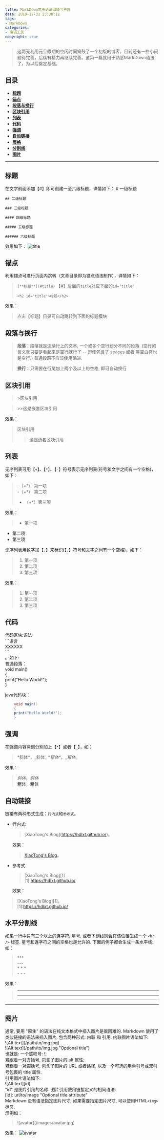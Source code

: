```yaml
---
title: MarkDown常用语法回顾与熟悉
date: 2018-12-31 23:30:12
tags:
- MarkDown
categories:
- 编辑工具
copyright: true
---
```

> 这两天利用元旦假期的空闲时间捣鼓了一个初版的博客，目前还有一些小问题待完善，后续有精力再继续完善。这第一篇就用于熟悉MarkDown语法了，为以后奠定基础。
<!--more -->
## 目录
* [**标题**](#1)
* [**锚点**](#11)
* [**段落与换行**](#2)
* [**区块引用**](#3)
* [**列表**](#4)
* [**代码**](#5)
* [**强调**](#6)
* [**自动链接**](#7)
* [**表格**](#8)
* [**分割线**](#9)
* [**图片**](#10)

---

<h2 id='1'>标题</h2>

在文字前面添加【#】即可创建一至六级标题，详情如下： 
	# 一级标题
	
	## 二级标题
	
	### 三级标题
	
	#### 四级标题
	
	##### 五级标题
	
	###### 六级标题
效果如下：
![title](/images/20190101/title.png)  
<h2 id='11'>锚点</h2>

利用锚点可进行页面内跳转（文章目录即为锚点语法制作），详情如下：
> `[**标题**](#title)`  【#】后面的`title`对应下面的`id='title'`
> 
> `<h2 id='title'>标题</h2>`

效果：
>点击【标题】目录可自动跳转到下面的标题模块

<h2 id='2'>段落与换行</h2>

>**段落**：段落就是连续行上的文本, 一个或多个空行划分不同的段落. (空行的含义就只要是看起来是空行就行了 -- 即使包含了 spaces 或者 等空白符也是空行.) 普通段落不应该使用缩进.  
>
>**换行**：只需要在行尾加上两个及以上的空格, 即可自动换行

<h2 id='3'>区块引用</h2>

> \>区块引用

> \>>这是嵌套区块引用

效果：
>区块引用
> >这是嵌套区块引用

<h2 id='4'>列表</h2>

无序列表可用【`+`】、【`*`】、【`-`】符号表示无序列表(符号和文字之间有一个空格)，如下：
>-（+\*） 第一项   
>-（+\*） 第二项   
>- （+\*）第三项

效果：
>* 第一项 
* 第二项 
* 第三项

无序列表用数字加【`.`】来标识(【`.`】符号和文字之间有一个空格)，如下：
> 1. 第一项
> 2. 第二项
> 3. 第三项  

效果：
> 1. 第一项 
> 2. 第二项 
> 3. 第三项  
<h2 id='5'>代码</h2>

代码区块:语法   
\`\`\`语言  
XXXXXX  
\`\`\`    
。如下:  
普通段落：  
void main()  
{  
print("Hello World!");  
}

java代码块：
```java
	void main()
	{
	print("Hello World!");
	}
```
<h2 id='6'>强调</h2>

在强调内容两侧分别加上【`*`】或者【`_`】，如：

>\*斜体\*，\_斜体\_
\**粗体\**，\__粗体\__

效果：
>*斜体*，_斜体_  
**粗体**，__粗体__
<h2 id='7'>自动链接</h2>

链接有两种形式生成：`行内式`和`参考式`。  

- 行内式:  
	>\[XiaoTong's Blog](https://hdlxt.github.io/)。  
	
	效果：  
	>[XiaoTong's Blog](https://hdlxt.github.io/)。

- 参考式
	>\[XiaoTong's Blog][1]  
	>\[1]:https://hdlxt.github.io/  
	
	效果：
 > [XiaoTong's Blog][1]。  
  [1]:https://hdlxt.github.io/

<h2 id='9'>水平分割线</h2>

如果一行中只有三个以上的连字符, 星号, 或者下划线则会在该位置生成一个 `<hr />` 标签. 星号和连字符之间的空格也是允许的. 下面的例子都会生成一条水平线:  
如：  
> \***  
\---  
\* * *  
\- - -  

效果：  
>***
>---
>* * *
- - -
<h2 id='10'>图片</h2>

通常, 要用 "原生" 的语法在纯文本格式中插入图片是很困难的.
Markdown 使用了类似链接的语法来插入图片, 包含两种形式: 内联 和 引用.
内联图片语法如下:  
\![Alt text]\(/path/to/img.jpg)  
\![Alt text]\(/path/to/img.jpg "Optional title")  
也就是:
一个感叹号: !;  
紧跟着一对方括号, 包含了图片的 alt 属性;  
紧跟着一对圆括号, 包含了图片的 URL 或者路径, 以及一个可选的用单引号或双引号包裹的 title 属性.  
引用图片语法如下:  
\!\[Alt text]\[id]  
"id" 是图片引用的名称. 图片引用使用链接定义的相同语法:  
\[id]: url/to/image  "Optional title attribute"  
Markdown 没有语法指定图片尺寸; 如果需要指定图片尺寸, 可以使用HTML`<img>` 标签.  
示例如：  
>\![avatar]\(/images/avatar.jpg)  

效果：
![avatar](/images/avatar.jpg)  
	
